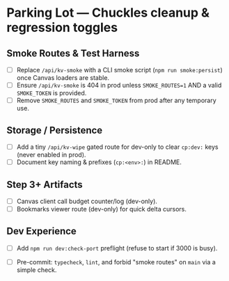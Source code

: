 # Parking Lot — Chuckles cleanup & regression toggles

## Smoke Routes & Test Harness
- [ ] Replace `/api/kv-smoke` with a CLI smoke script (`npm run smoke:persist`) once Canvas loaders are stable.
- [ ] Ensure `/api/kv-smoke` is 404 in prod unless `SMOKE_ROUTES=1` AND a valid `SMOKE_TOKEN` is provided.
- [ ] Remove `SMOKE_ROUTES` and `SMOKE_TOKEN` from prod after any temporary use.

## Storage / Persistence
- [ ] Add a tiny `/api/kv-wipe` gated route for dev-only to clear `cp:dev:` keys (never enabled in prod).
- [ ] Document key naming & prefixes (`cp:<env>:`) in README.

## Step 3+ Artifacts
- [ ] Canvas client call budget counter/log (dev-only).
- [ ] Bookmarks viewer route (dev-only) for quick delta cursors.

## Dev Experience
- [ ] Add `npm run dev:check-port` preflight (refuse to start if 3000 is busy).
- [ ] Pre-commit: `typecheck`, `lint`, and forbid "smoke routes" on `main` via a simple check.

